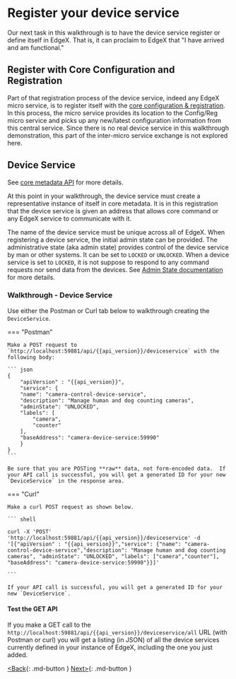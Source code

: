 # Register your device service

Our next task in this walkthrough is to have the device service register or define
itself in EdgeX. That is, it can proclaim to EdgeX that "I have arrived
and am functional."

## Register with Core Configuration and Registration

Part of that registration process of the device service, indeed any
EdgeX micro service, is to register itself with the [core configuration &
registration](../microservices/configuration/ConfigurationAndRegistry.md). In this process, the micro service provides its location
to the Config/Reg micro service and picks up any new/latest
configuration information from this central service. Since there is no
real device service in this walkthrough demonstration, this part of the inter-micro
service exchange is not explored here.

## Device Service

See [core metadata API](../../api/core/Ch-APICoreMetadata) for more details.

At this point in your walkthrough, the device service must create a representative instance of itself in core
metadata. It is in this registration that the device service is
given an address that allows core command or any EdgeX service to communicate with it. 

The name of the device service must be unique across all of EdgeX.  When registering a device service, the initial admin state can be provided. The administrative state (aka admin state) provides control of the device service by man or other systems.
It can be set to `LOCKED` or `UNLOCKED`. When a device service is set to
`LOCKED`, it is not suppose to respond to any command requests nor send
data from the devices. See [Admin State documentation](../microservices/device/Ch-DeviceServices.md#admin-state) for more details.

### Walkthrough - Device Service

Use either the Postman or Curl tab below to walkthrough creating the `DeviceService`.

=== "Postman"

    Make a POST request to `http://localhost:59881/api/{{api_version}}/deviceservice` with the following body:

    ``` json
    {
        "apiVersion" : "{{api_version}}",
        "service": {
        "name": "camera-control-device-service",
        "description": "Manage human and dog counting cameras",
        "adminState": "UNLOCKED",
        "labels": [
            "camera",
            "counter"
        ],
        "baseAddress": "camera-device-service:59990"
        }
    }
    ```

    Be sure that you are POSTing **raw** data, not form-encoded data.  If your API call is successful, you will get a generated ID for your new `DeviceService` in the response area.

=== "Curl"

    Make a curl POST request as shown below.

    ``` shell

    curl -X 'POST' 'http://localhost:59881/api/{{api_version}}/deviceservice' -d '[{"apiVersion" : "{{api_version}}","service": {"name": "camera-control-device-service","description": "Manage human and dog counting cameras", "adminState": "UNLOCKED", "labels": ["camera","counter"], "baseAddress": "camera-device-service:59990"}}]'

    ```

    If your API call is successful, you will get a generated ID for your new `DeviceService`.

#### Test the GET API
If you make a GET call to the `http://localhost:59881/api/{{api_version}}/deviceservice/all` URL (with Postman or curl) you will get a listing (in JSON) of all the device services currently defined
in your instance of EdgeX, including the one you just added.

[<Back](Ch-WalkthroughDeviceProfile.md){: .md-button } [Next>](Ch-WalkthroughProvision.md){: .md-button }
